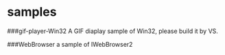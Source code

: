 # samples
###gif-player-Win32
A GIF diaplay sample of Win32, please build it by VS.

###WebBrowser
a sample of IWebBrowser2

